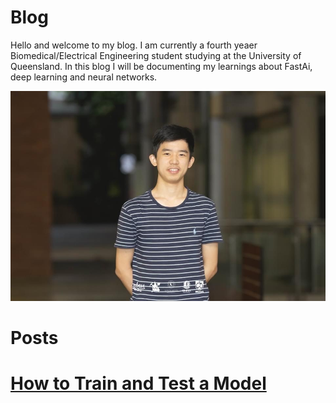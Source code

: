 # Blog

Hello and welcome to my blog. I am currently a fourth yeaer Biomedical/Electrical Engineering student studying at the University of Queensland. In this blog I will be documenting my learnings about FastAi, deep learning and neural networks. 

![](/images/ME.jpg "my face")

# Posts
# [How to Train and Test a Model](https://github.com/ENGGP/ENGGP.github.io/blob/master/_posts/How%20to%20Train%20and%20Test%20a%20Model)
